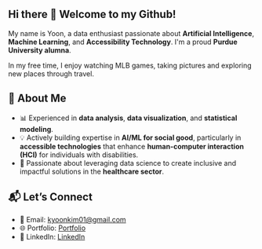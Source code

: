 ## Hi there 👋 Welcome to my Github!

My name is Yoon, a data enthusiast passionate about **Artificial Intelligence**, **Machine Learning**, and **Accessibility Technology**. I'm a proud **Purdue University alumna**.

In my free time, I enjoy watching MLB games, taking pictures and exploring new places through travel. 

## 🌟 About Me
- 📊 Experienced in **data analysis**, **data visualization**, and **statistical modeling**.
- 💡 Actively building expertise in **AI/ML for social good**, particularly in **accessible technologies** that enhance **human-computer interaction (HCI)** for individuals with disabilities.
- 🚀 Passionate about leveraging data science to create inclusive and impactful solutions in the **healthcare sector**.


## 📬 Let’s Connect
- 💌 Email: [kyoonkim01@gmail.com](mailto:kyoonkim01@gmail.com)  
- 🌐 Portfolio: [Portfolio](https://kyeungyoonkim.github.io)
- 💬 LinkedIn: [LinkedIn](https://www.linkedin.com/in/kyoonkim)

<!--
**kyeungyoonkim/kyeungyoonkim** is a ✨ _special_ ✨ repository because its `README.md` (this file) appears on your GitHub profile.

Here are some ideas to get you started:

- 🔭 I’m currently working on ...
- 🌱 I’m currently learning ...
- 👯 I’m looking to collaborate on ...
- 🤔 I’m looking for help with ...
- 💬 Ask me about ...
- 📫 How to reach me: ...
- 😄 Pronouns: ...
- ⚡ Fun fact: ...
-->
